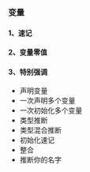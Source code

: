 ### 变量
#### 1、速记
#### 2、变量零值
#### 3、特别强调

- 声明变量
- 一次声明多个变量
- 一次初始化多个变量
- 类型推断
- 类型混合推断
- 初始化速记
- 整合
- 推断你的名字